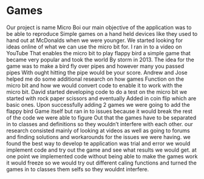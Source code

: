 # Games
Our project is name Micro Boi our main objective of the application was to be able to reproduce 
Simple games on a hand held devices like they used to hand out at McDonalds when we were younger.
We started looking for ideas online of what we can use the micro bit for. I ran in to a video on YouTube
That enables the micro bit to play flappy bird a simple game that became very popular and took the world 
By storm in 2013. The idea for the game was to make a bird fly over pipes and however many you passed pipes
With ought hitting the pipe would be your score. Andrew and Jose helped me do some additional research on how games 
Function on the micro bit and how we would convert code to enable it to work with the micro bit. 
David started developing code to do a test on the micro bit we started with rock paper scissors and eventually
Added in coin flip which are basic ones. Upon successfully adding 2 games we were going to add the flappy bird
Game itself but ran in to issues because it would break the rest of the code we were able to figure
Out that the games have to be separated in to classes and definitions so they wouldn’t interfere with each other.
our research consisted mainly of looking at videos as well as going to forums and finding solutions and workarounds 
for the issues we were having. we found the best way to develop te application was trial and error we would implement code 
and try out the game and see what results we would get. at one point we implemented code without being able 
to make the games work it would freeze so we would try out different caling functions and turned the games in to classes them selfs so they wouldnt interfere.










